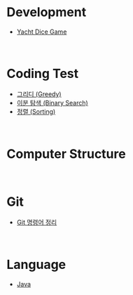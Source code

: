 # Development
- [Yacht Dice Game](https://github.com/Hagug/Yacht-Dice)

</br>

# Coding Test
- [그리디 (Greedy)](Coding_Test/README.md)
- [이분 탐색 (Binary Search)](Coding_Test/README.md)
- [정렬 (Sorting)](Coding_Test/README.md)
</br>

# Computer Structure


</br>

# Git
- [Git 명령어 정리](Git/README.md)

</br>

# Language
- [Java](https://xkdl780.tistory.com/category/Tekit%20%EB%B0%B1%EC%97%94%EB%93%9C%20%EC%8A%A4%EC%BF%A8/Java)
